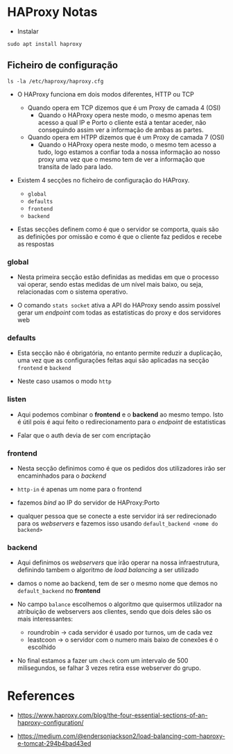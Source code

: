 # HAProxy Notas

- Instalar

```code
sudo apt install haproxy
```

## Ficheiro de configuração 

```code
ls -la /etc/haproxy/haproxy.cfg
```

- O HAProxy funciona em dois modos diferentes, HTTP ou TCP
  - Quando opera em TCP dizemos que é um Proxy de camada 4 (OSI)
	- Quando o HAProxy opera neste modo, o mesmo apenas tem acesso a qual IP e Porto o cliente está a tentar aceder, não conseguindo assim ver a informação de ambas as partes.
  - Quando opera em HTPP dizemos que é um Proxy de camada 7 (OSI)
	- Quando o HAProxy opera neste modo, o mesmo tem acesso a tudo, logo estamos a confiar toda a nossa informação ao nosso proxy uma vez que o mesmo tem de ver a informação que transita de lado para lado.
	
- Existem 4 secções no ficheiro de configuração do HAProxy.
  - `global`
  - `defaults`
  - `frontend`
  - `backend`

-  Estas secções definem como é que o servidor se comporta, quais são as definições por omissão e como é que o cliente faz pedidos e recebe as respostas


### global

- Nesta primeira secção estão definidas as medidas em que o processo vai operar, sendo estas medidas de um nível mais baixo, ou seja, relacionadas com o sistema operativo.

- O comando `stats socket` ativa a API do HAProxy sendo assim possível gerar um *endpoint* com todas as estatisticas do proxy e dos servidores web

### defaults

- Esta secção não é obrigatória, no entanto permite reduzir a duplicação, uma vez que as configurações feitas aqui são aplicadas na secção `frontend` e `backend`

- Neste caso usamos o modo `http`

### listen

- Aqui podemos combinar o **frontend** e o **backend** ao mesmo tempo. Isto é útil pois é aqui feito o redirecionamento para o *endpoint* de estatisticas

- Falar que o auth devia de ser com encriptação


### frontend

- Nesta secção definimos como é que os pedidos dos utilizadores irão ser encaminhados para o *backend*


- `http-in` é apenas um nome para o frontend
- fazemos *bind* ao IP do servidor de HAProxy:Porto
- qualquer pessoa que se conecte a este servidor irá ser redirecionado para os *webservers* e fazemos isso usando `default_backend <nome do backend>`


### backend

- Aqui definimos os *webservers* que irão operar na nossa infraestrutura, definindo tambem o algoritmo de *load balancing* a ser utilizado

- damos o nome ao backend, tem de ser o mesmo nome que demos no `default_backend` no **frontend**

- No campo `balance` escolhemos o algoritmo que quisermos utilizador na atribuição de webservers aos clientes, sendo que dois deles são os mais interessantes:
  - roundrobin -> cada servidor é usado por turnos, um de cada vez
  - leastcoon -> o servidor com o numero mais baixo de conexões é o escolhido

- No final estamos a fazer um `check` com um intervalo de 500 milisegundos, se falhar 3 vezes retira esse webserver do grupo.

# References

- https://www.haproxy.com/blog/the-four-essential-sections-of-an-haproxy-configuration/

- https://medium.com/@endersonjackson2/load-balancing-com-haproxy-e-tomcat-294b4bad43ed
